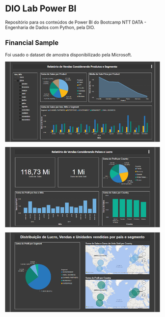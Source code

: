 # DIO Lab Power BI
Repositório para os conteúdos de Power BI do Bootcamp NTT DATA - Engenharia de Dados com Python, pela DIO.

## Financial Sample

Foi usado o dataset de amostra disponibilizado pela Microsoft.

![](images/page-1.png)

![](images/page-2.png)

![](images/page-3.png)
